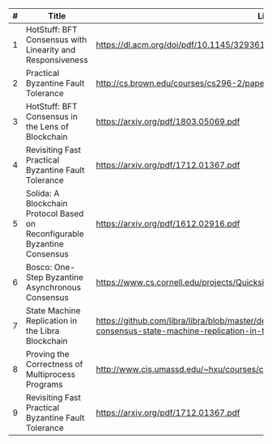 | # | Title                                                                     | Link                                                                          |
|---|---------------------------------------------------------------------------|-------------------------------------------------------------------------------|
| 1 | HotStuff: BFT Consensus with Linearity and Responsiveness                 | https://dl.acm.org/doi/pdf/10.1145/3293611.3331591                            |
| 2 | Practical Byzantine Fault Tolerance                                       | http://cs.brown.edu/courses/cs296-2/papers/bft-nfs.pdf                        |
| 3 | HotStuff: BFT Consensus in the Lens of Blockchain                         | https://arxiv.org/pdf/1803.05069.pdf                                          |
| 4 | Revisiting Fast Practical Byzantine Fault Tolerance                       | https://arxiv.org/pdf/1712.01367.pdf                                          |
| 5 | Solida: A Blockchain Protocol Based on Reconfigurable Byzantine Consensus | https://arxiv.org/pdf/1612.02916.pdf                                          |
| 6 | Bosco: One-Step Byzantine Asynchronous Consensus                          | https://www.cs.cornell.edu/projects/Quicksilver/public_pdfs/52180438.pdf      |
| 7 | State Machine Replication in the Libra Blockchain                         | https://github.com/libra/libra/blob/master/developers.libra.org/docs/assets/papers/libra-consensus-state-machine-replication-in-the-libra-blockchain/2020-05-26.pdf |
| 8 | Proving the Correctness of Multiprocess Programs                          | http://www.cis.umassd.edu/~hxu/courses/cis481/references/Lamport-1977.pdf     |
| 9 | Revisiting Fast Practical Byzantine Fault Tolerance                       | https://arxiv.org/pdf/1712.01367.pdf                                          |
